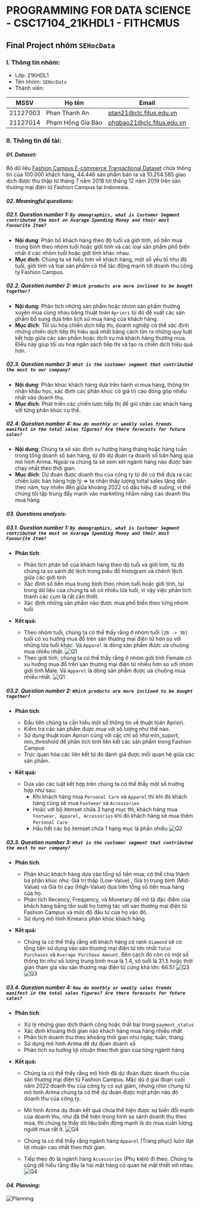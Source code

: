 # PROGRAMMING FOR DATA SCIENCE - CSC17104_21KHDL1 - FITHCMUS

## Final Project nhóm `SEHocData`

### I. Thông tin nhóm:

- Lớp: 21KHDL1
- Tên nhóm: `SEHocData`
- Thành viên:

| MSSV     | Họ tên            | Email                     |
| -------- | ----------------- | ------------------------- |
| 21127003 | Phan Thanh An     | ptan21@clc.fitus.edu.vn   |
| 21127014 | Phạm Hồng Gia Bảo | phgbao21@clc.fitus.edu.vn |

### II. Thông tin đề tài:

#### **_01. Dataset:_**

Bộ dữ liệu [Fashion Campus E-commerce Transactional Dataset](https://www.kaggle.com/datasets/bytadit/transactional-ecommerce?fbclid=IwAR0XVOD8Cv2IWJ2MtP0giIA11b6LlgOMzsjcGE7rObC08VmIQ8XnnfT2HGU) chứa thông tin của 100.000 khách hàng, 44.446 sản phẩm bán ra và 10.254.585 giao dịch được thu thập từ tháng 7 năm 2018 tới tháng 12 năm 2019 trên sàn thương mại điện tử Fashion Campus tại Indonesia.

#### **_02. Meaningful questions:_**

##### **_02.1. Question number 1: `By demographics, what is Customer Segment contributed the most on Avarage Spending Money and their most Favourite Item?`_**

- **Nội dung**: Phân bố khách hàng theo độ tuổi và giới tính, số tiền mua trung bình theo nhóm tuổi hoặc giới tính và các loại sản phẩm phổ biến nhất ở các nhóm tuổi hoặc giới tính khác nhau.
- **Mục đích**: Chúng ta sẽ hiểu hơn về khách hàng, một số yếu tố như độ tuổi, giới tính và loại sản phẩm có thể tác động mạnh tới doanh thu công ty Fashion Campus.

##### **_02.2. Question number 2: `Which products are more inclined to be bought together?`_**

- **Nội dung**: Phân tích những sản phẩm hoặc nhóm sản phẩm thường xuyên mua cùng nhau bằng thuật toán `Apriori` từ đó đề xuất các sản phẩm bổ sung dựa trên lịch sử mua hàng của khách hàng.
- **Mục đích**: Tối ưu hóa chiến dịch tiếp thị, doanh nghiệp có thể xác định những chiến dịch tiếp thị hiệu quả nhất bằng cách tìm ra những quy luật kết hợp giữa các sản phẩm hoặc dịch vụ mà khách hàng thường mua. Điều này giúp tối ưu hóa ngân sách tiếp thị và tạo ra chiến dịch hiệu quả hơn.

##### **_02.3. Question number 3: `What is the customer segment that contributed the most to our company?`_**

- **Nội dung**: Phân khúc khách hàng dựa trên hành vi mua hàng, thông tin nhân khẩu học, xác định các phân khúc có giá trị cao đóng góp nhiều nhất vào doanh thu.
- **Mục đích**: Phát triển các chiến lược tiếp thị để giữ chân các khách hàng với từng phân khúc cụ thể.

##### **_02.4. Question number 4: `How do monthly or weekly sales trends manifest in the total sales figures? Are there forecasts for future sales?`_**

- **Nội dung**: Chúng ta sẽ xác định xu hướng hàng tháng hoặc hàng tuần trong tổng doanh số bán hàng, từ đó dự đoán ra doanh số bán hàng qua mô hình Arima. Ngoài ra chúng ta sẽ xem xét ngành hàng nào được bán chạy nhất theo thời gian.
- **Mục đích**: Dự đoán được doanh thu của công ty từ đó có thể đưa ra các chiến lược bán hàng hợp lý
  => ta nhận thấy lượng toltal sales tăng dần theo năm, tuy nhiên đến giữa khoảng 2022 có dấu hiệu đi xuống, vì thế chúng tôi tập trung đẩy mạnh vào marketing nhằm nâng cao doanh thu mua hàng

#### **_03. Questions analysis:_**

##### **_03.1. Question number 1: `By demographics, what is Customer Segment contributed the most on Avarage Spending Money and their most Favourite Item?`_**

- **Phân tích**:

  - Phân tích phân bố của khách hàng theo độ tuổi và giới tính, từ đó chúng ta so sánh độ lệch trong biểu đồ histogram và chênh lệch giữa các giới tính
  - Xác định số tiền mua trung bình theo nhóm tuổi hoặc giới tính, tại trong dữ liệu của chúng ta sẽ có nhiều lứa tuổi, vì vậy việc phân tích thành các cụm là rất cần thiết.
  - Xác định những sản phẩm nào được mua phổ biến theo từng nhóm tuổi

- **Kết quả:**

  - Theo nhóm tuổi, chúng ta có thể thấy rằng ở nhóm tuổi `[20 -> 30]` tuổi có xu hướng mua đồ trên sàn thương mại điện tử hơn so với những lứa tuổi khác. Và `Apparel` là dòng sản phẩm được ưa chuộng mua nhiều nhất.
    ![Q1](./Images/Q1_1.png)
  - Theo giới tính, chúng ta có thể thấy rằng ở nhóm giới tính Female có xu hướng mua đồ trên sàn thương mại điện tử nhiều hơn so với nhóm giới tính Male. Và `Apparel` là dòng sản phẩm được ưa chuộng mua nhiều nhất.
    ![Q1](./Images/Q1_2.png)

##### **_03.2. Question number 2: `Which products are more inclined to be bought together?`_**

- **Phân tích**:

  - Đầu tiên chúng ta cần hiểu một số thông tin về thuật toán Apriori.
  - Kiểm tra các sản phẩm được mua với số lượng như thế nào.
  - Sử dụng thuật toán Apriori cùng với các chỉ số như min_suport, min_threshold để phân tích tính liên kết các sản phẩm trong Fashion Campus
  - Trực quan hóa các liên kết từ đó đánh giá được mối quan hệ giữa các sản phẩm.

- **Kết quả:**
  - Dựa vào các luật kết hợp trên chúng ta có thể thấy một số trường hợp như sau:
    - Khi khách hàng mua `Personal Care` và `Apparel` thì khi đó khách hàng cũng sẽ mua `Footwear` và `Accessories`
    - Hoặc với bộ itemset chứa 3 hạng mục thì, khách hàng mua `Footwear, Apparel, Accessories` khi đó khách hàng sẽ mua thêm `Personal Care`
    - Hầu hết các bộ itemset chứa 1 hạng mục là phần nhiều
      ![Q2](./Images/Q2.png)

##### **_03.3. Question number 3: `What is the customer segment that contributed the most to our company?`_**

- **Phân tích**:

  - Phân khúc khách hàng dựa vào tổng số tiền mua, có thể chia thành ba phân khúc như: Giá trị thấp (Low-Value) , Giá trị trung bình (Mid-Value) và Giá trị cao (High-Value) dựa trên tổng số tiền mua hàng của họ.
  - Phân tích Recency, Frequency, và Monetary để mô tả đặc điểm của khách hàng bằng tần suất họ tương tác với sàn thương mại điện tử Fashion Campus và mức độ đầu tư của họ vào đó.
  - Sử dụng mô hình Kmeans phân khúc khách hàng

- **Kết quả:**
  - Chúng ta có thể thấy rằng với khách hàng có rank `diamond` sẽ có tổng tiền sử dụng vào sàn thương mại điện tử lớn nhất `Total Purchases` và `Average Purchase Amount`. Bên cạch đó còn có một số thông tin như số lượng trung bình mua là 1.4, số tuổi là 31.5 hoặc thời gian tham gia vào sàn thương mại điện tử cũng khá lớn: 66.51
    ![Q3](./Images/Q3_1.png)
    ![Q3](./Images/Q3_2.png)

##### **_03.4. Question number 4: `How do monthly or weekly sales trends manifest in the total sales figures? Are there forecasts for future sales?`_**

- **Phân tích**:

  - Xử lý những giao dịch thành công hoặc thất bại trong `payment_status`
  - Xác định khoảng thời gian nào khách hàng mua hàng nhiều nhất
  - Phân tích doanh thu theo khoảng thời gian như ngày, tuần, tháng.
  - Sử dụng mô hình Arima để dự đoán doanh số
  - Phân tích xu hướng lợi nhuận theo thời gian của từng ngành hàng

- **Kết quả:**

  - Chúng ta có thể thấy rằng mô hình đã dự đoán được doanh thu của sàn thương mại điện tử Fashion Campus. Mặc dù ở giai đoạn cuối năm 2022 doanh thu của công ty có sụt giảm, nhưng nhìn chung từ mô hình Arima chúng ta có thể dự đoán được một phần nào đó doanh thu của công ty.
  - Mô hình Arima dụ đoán kết quả chưa thể hiện được sự biến đổi mạnh của doanh thu, như đã thể hiện trong hình so sánh doanh thu theo mùa, thì chúng ta thấy dữ liệu biến động mạnh là do mùa xuân lượng người mua rất ít.
    ![Q4](./Images/Q4_1.png)

  - Chúng ta có thể thấy rằng ngành hàng `Apparel` (Trang phục) luôn đạt lợi nhuận cao nhất theo thời gian.
  - Tiếp theo đó là ngành hàng `Accessories` (Phụ kiện) đi theo. Chúng ta cũng dễ hiểu rằng đây là hai mặt hàng có quan hệ mật thiết với nhau.
    ![Q4](./Images/Q4_2.png)

#### **_04. Planning:_**

![Planning](./Images/planning.png)
